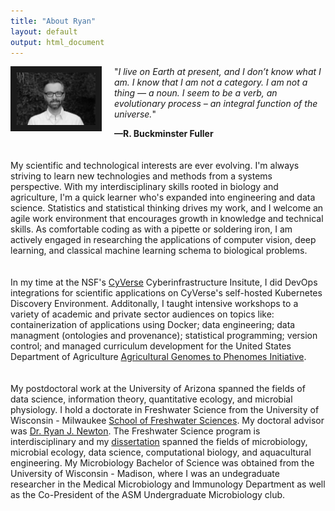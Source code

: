 ```yaml
---
title: "About Ryan"
layout: default
output: html_document
---
```



<img src="images/ryan.jpg" style="width:25%; border:10px solid; margin-right: 20px" align="left">


"*I live on Earth at present, and I don’t know what I am.*
*I know that I am not a category.*
*I am not a thing — a noun.*
*I seem to be a verb, an evolutionary process – an integral function of the universe.*"

**—R. Buckminster Fuller**
<br><br><br>
My scientific and technological interests are ever evolving. I'm always striving to learn new technologies and methods from a systems perspective. With my interdisciplinary skills rooted in biology and agriculture, I'm a quick learner who's expanded into engineering and data science. Statistics and statistical thinking drives my work, and I welcome an agile work environment that encourages growth in knowledge and technical skills. As comfortable coding as with a pipette or soldering iron, I am actively engaged in researching the applications of computer vision, deep learning, and classical machine learning schema to biological problems.
<br><br><br>
In my time at the NSF's [CyVerse](https://www.cyverse.org/) Cyberinfrastructure Insitute, I did DevOps integrations for scientific applications on CyVerse's self-hosted Kubernetes Discovery Environment. Additonally, I taught intensive workshops to a variety of academic and private sector audiences on topics like: containerization of applications using Docker; data engineering; data managment (ontologies and provenance); statistical programming; version control; and managed curriculum development for the United States Department of Agriculture [Agricultural Genomes to Phenomes Initiative](https://www.ag2pi.org/).
<br><br><br>
My postdoctoral work at the University of Arizona spanned the fields of data science, information theory, quantitative ecology, and microbial physiology. I hold a doctorate in Freshwater Science from the University of Wisconsin - Milwaukee [School of Freshwater Sciences](https://uwm.edu/freshwater/). My doctoral advisor was [Dr. Ryan J. Newton](https://www.newtonlabuwm.org/). The Freshwater Science program is interdisciplinary and my [dissertation](https://dc.uwm.edu/cgi/viewcontent.cgi?article=2750&context=etd) spanned the fields of microbiology, microbial ecology, data science, computational biology, and aquacultural engineering. My Microbiology Bachelor of Science was obtained from the University of Wisconsin - Madison, where I was an undegraduate researcher in the Medical Microbiology and Immunology Department as well as the Co-President of the ASM Undergraduate Microbiology club. 
